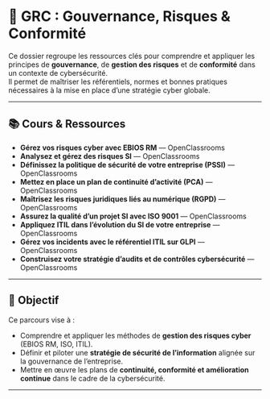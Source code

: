 # 🧭 GRC : Gouvernance, Risques & Conformité

Ce dossier regroupe les ressources clés pour comprendre et appliquer les principes de **gouvernance**, de **gestion des risques** et de **conformité** dans un contexte de cybersécurité.  
Il permet de maîtriser les référentiels, normes et bonnes pratiques nécessaires à la mise en place d’une stratégie cyber globale.

---

## 📚 Cours & Ressources

- **Gérez vos risques cyber avec EBIOS RM** — OpenClassrooms  
- **Analysez et gérez des risques SI** — OpenClassrooms  
- **Définissez la politique de sécurité de votre entreprise (PSSI)** — OpenClassrooms  
- **Mettez en place un plan de continuité d’activité (PCA)** — OpenClassrooms  
- **Maîtrisez les risques juridiques liés au numérique (RGPD)** — OpenClassrooms  
- **Assurez la qualité d’un projet SI avec ISO 9001** — OpenClassrooms  
- **Appliquez ITIL dans l’évolution du SI de votre entreprise** — OpenClassrooms  
- **Gérez vos incidents avec le référentiel ITIL sur GLPI** — OpenClassrooms  
- **Construisez votre stratégie d’audits et de contrôles cybersécurité** — OpenClassrooms  

---

## 🎯 Objectif

Ce parcours vise à :  
- Comprendre et appliquer les méthodes de **gestion des risques cyber** (EBIOS RM, ISO, ITIL).  
- Définir et piloter une **stratégie de sécurité de l’information** alignée sur la gouvernance de l’entreprise.  
- Mettre en œuvre les plans de **continuité, conformité et amélioration continue** dans le cadre de la cybersécurité.  

---
